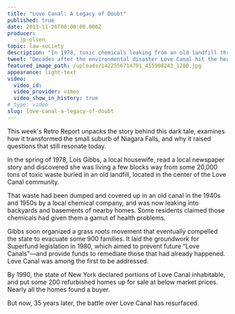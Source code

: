 ```yaml
---
title: "Love Canal: A Legacy of Doubt"
published: true
date: 2013-11-26T00:00:00.000Z
producer:
  - jp-olsen
topic: law-society
description: "In 1978, toxic chemicals leaking from an old landfill thrust an upstate New York community called “Love Canal” into the national headlines, and made it synonymous with “environmental disaster.”"
tweet: "Decades after the environmental disaster Love Canal hit the headlines, questions still linger: "
featured_image_path: /uploads/1422556714791_455908243_1280.jpg
appearance: light-text
video:
  video_id:
  video_provider: vimeo
  video_show_in_history: true
# type: video
slug: love-canal-a-legacy-of-doubt
---
```


This week's Retro Report unpacks the story behind this dark tale, examines how it transformed the small suburb of Niagara Falls, and why it raised questions that still resonate today.

In the spring of 1978, Lois Gibbs, a local housewife, read a local newspaper story and discovered she was living a few blocks way from some 20,000 tons of toxic waste buried in an old landfill, located in the center of the Love Canal community.

That waste had been dumped and covered up in an old canal in the 1940s and 1950s by a local chemical company, and was now leaking into backyards and basements of nearby homes. Some residents claimed those chemicals had given them a gamut of health problems.

Gibbs soon organized a grass roots movement that eventually compelled the state to evacuate some 900 families. It laid the groundwork for Superfund legislation in 1980, which aimed to prevent future “Love Canals"—and provide funds to remediate those that had already happened. Love Canal was among the first to be addressed.

By 1990, the state of New York declared portions of Love Canal inhabitable, and put some 200 refurbished homes up for sale at below market prices. Nearly all the homes found a buyer.

But now, 35 years later, the battle over Love Canal has resurfaced.

